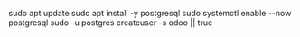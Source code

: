 sudo apt update
sudo apt install -y postgresql
sudo systemctl enable --now postgresql
sudo -u postgres createuser -s odoo || true

